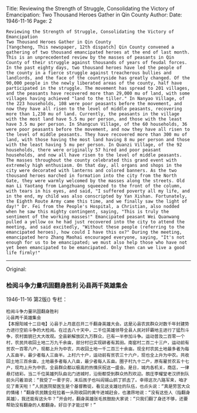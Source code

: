 Title: Reviewing the Strength of Struggle, Consolidating the Victory of Emancipation: Two Thousand Heroes Gather in Qin County
Author:
Date: 1946-11-16
Page: 2

    Reviewing the Strength of Struggle, Consolidating the Victory of Emancipation
    Two Thousand Heroes Gather in Qin County
    [Yangcheng, This newspaper, 12th dispatch] Qin County convened a gathering of two thousand emancipated heroes at the end of last month. This is an unprecedented review by the masses of peasants in Qin County of their struggle against thousands of years of feudal forces. In the past eighty days, two thousand heroes have led the people of the county in a fierce struggle against treacherous bullies and landlords, and the face of the countryside has greatly changed. Of the 90,000 people in the newly liberated areas of the county, half have participated in the struggle. The movement has spread to 201 villages, and the peasants have recovered more than 29,000 mu of land, with some villages having achieved "land to the tiller." In Nanyao Village, of the 223 households, 108 were poor peasants before the movement, and now they have all risen to the level of middle peasants, recovering more than 1,230 mu of land. Currently, the peasants in the village with the most land have 5.5 mu per person, and those with the least have 3.5 mu per person. In Shangcun Village, of the 60 households, 36 were poor peasants before the movement, and now they have all risen to the level of middle peasants. They have recovered more than 300 mu of land, with those having the most land having 8 mu per person and those with the least having 5 mu per person. In Quanzi Village, of the 92 households, there were originally 57 hired and poor peasant households, and now all have risen to the level of middle peasants. The masses throughout the county celebrated this grand event with extremely high enthusiasm. On that day, all organs and shops in the city were decorated with lanterns and colored banners. As the two thousand heroes marched in formation into the city from the North Gate, they were warmly welcomed by the masses along the streets. Old man Li Yaotang from Langzhuang squeezed to the front of the column, with tears in his eyes, and said, "I suffered poverty all my life, and in the end, my child was also conscripted by Yan Xishan. Fortunately, the Eighth Route Army came this time, and we finally saw the light of day!" Dr. Fei from the People's Hospital, a Christian, also nodded when he saw this mighty contingent, saying, "This is truly the sentiment of the working masses!" Emancipated peasant Wei Quanwang pulled a yellow ox he had just recovered into the city to attend the meeting, and said excitedly, "Without these people (referring to the emancipated heroes), how could I have this ox?" During the meeting, emancipated hero Zhang Maohai encouraged everyone, saying, "It's not enough for us to be emancipated; we must also help those who have not yet been emancipated to be emancipated. Only then can we live a good life firmly!"



<hr /> 

Original: 


### 检阅斗争力量巩固翻身胜利  沁县两千英雄集会

1946-11-16
第2版()
专栏：

    检阅斗争力量巩固翻身胜利
    沁县两千英雄集会
    【本报阳城十二日电】沁县于上月底召开二千翻身英雄大会。这是沁县农民群众对数千年封建势力进行空前斗争的大检阅。在过去八十天中，二千位英雄领导全县人民对奸霸地主进行了猛烈斗争，农村面貌已大大改观。全县新解放区九万群众，已有一半参加斗争。运动普及二百零一个村，农民共收回土地二万九千余亩，部分村已实现耕者有其田。南窑村二百二十三户，运动前有贫农一百零八户，现都上升为中农，共收回土地一千二百三十余亩。现全村农民土地最多者为每人五亩半，最少者每人三亩半。上村六十户，运动前有贫农三十六户，现也全上升为中农。共收回土地三百余亩，土地最多者每人八亩，最少者每人五亩。圈子村九十二户，原有雇贫农五十七户，现均上升为中农。全县群众都以极高的热情庆祝这一盛会。是日，城内各机关，商店，一律悬灯结彩。当二千位英雄列队由北门进城时，沿街都受到群众热烈欢迎。朗庄李耀堂老汉挤到队前头闪着泪说：“我受了一辈子穷，末后孩子也叫阎锡山抓丁抓去了。幸得这次八路军来，咱才见了青天啦！”人民医院斐医生是个基督教徒，看见这支雄壮的队伍，也点头说：“真是劳苦大众的情绪！”翻身农民魏全旺拉着一头刚收回的黄牛进城赶会，也激昂地说：“没有这些人（指翻身英雄），我还能有这头牛？”开会时，翻身英雄张毛孩鼓励大家说：“只我们翻了身还不够，还要帮助没有翻身的人都翻身。好日子才能过牢！”
